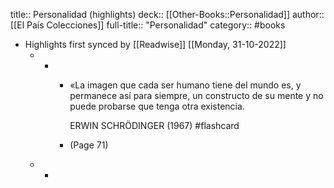 title:: Personalidad (highlights)
deck:: [[Other-Books::Personalidad]]
author:: [[El País Colecciones]]
full-title:: "Personalidad"
category:: #books

- Highlights first synced by [[Readwise]] [[Monday, 31-10-2022]]
	- -
		- «La imagen que cada ser humano tiene del mundo es, y permanece así para siempre, un constructo de su mente y no puede probarse que tenga otra existencia.
		  
		  ERWIN SCHRÖDINGER (1967) #flashcard
		- (Page 71)
	- -